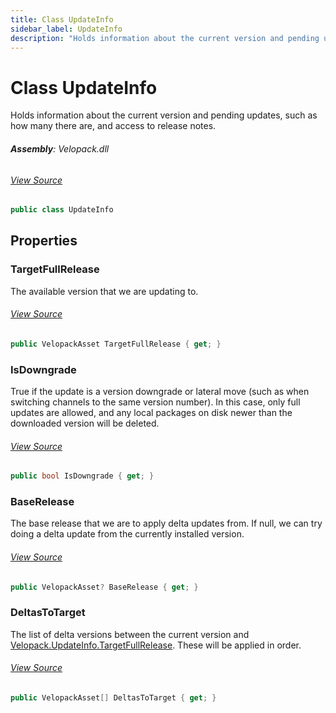 ```yaml
---
title: Class UpdateInfo
sidebar_label: UpdateInfo
description: "Holds information about the current version and pending updates, such as how many there are, and access to release notes."
---
```

# Class UpdateInfo
Holds information about the current version and pending updates, such as how many there are, and access to release notes.

###### **Assembly**: Velopack.dll
###### [View Source](https://github.com/velopack/velopack.git/blob/master/src/Velopack/UpdateInfo.cs#L6)
```csharp title="Declaration"
public class UpdateInfo
```
## Properties
### TargetFullRelease
The available version that we are updating to.
###### [View Source](https://github.com/velopack/velopack.git/blob/master/src/Velopack/UpdateInfo.cs#L11)
```csharp title="Declaration"
public VelopackAsset TargetFullRelease { get; }
```
### IsDowngrade
True if the update is a version downgrade or lateral move (such as when switching channels to the same version number).
In this case, only full updates are allowed, and any local packages on disk newer than the downloaded version will be
deleted.
###### [View Source](https://github.com/velopack/velopack.git/blob/master/src/Velopack/UpdateInfo.cs#L18)
```csharp title="Declaration"
public bool IsDowngrade { get; }
```
### BaseRelease
The base release that we are to apply delta updates from. If null, we can try doing a delta update from
the currently installed version.
###### [View Source](https://github.com/velopack/velopack.git/blob/master/src/Velopack/UpdateInfo.cs#L24)
```csharp title="Declaration"
public VelopackAsset? BaseRelease { get; }
```
### DeltasToTarget
The list of delta versions between the current version and [Velopack.UpdateInfo.TargetFullRelease](../Velopack/UpdateInfo#targetfullrelease).
These will be applied in order.
###### [View Source](https://github.com/velopack/velopack.git/blob/master/src/Velopack/UpdateInfo.cs#L30)
```csharp title="Declaration"
public VelopackAsset[] DeltasToTarget { get; }
```
